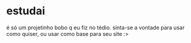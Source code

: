 # estudai
é só um projetinho bobo q eu fiz no tédio. sinta-se a vontade para usar como quiser, ou usar como base para seu site :>
